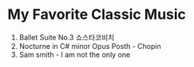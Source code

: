 <link rel="stylesheet" type="text/css" media="all" href="https://shlomo90.github.io/homepage.css" />

# My Favorite Classic Music

1. Ballet Suite  No.3 쇼스타코비치
2. Nocturne in C# minor Opus Posth - Chopin
3. Sam smith - I am not the only one

